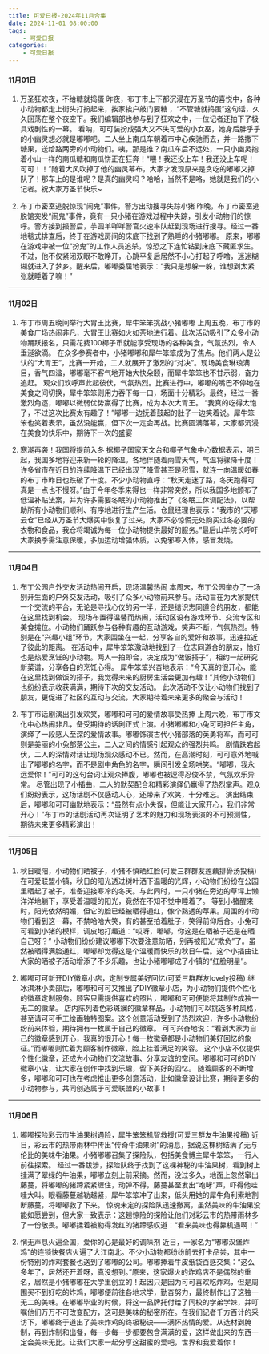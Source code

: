 ```yaml
---
title: 可爱日报-2024年11月合集
date: 2024-11-01 08:00:00
tags:
    - 可爱日报
categories:
    - 可爱日报
---
```


#### 11月01日
1. 万圣狂欢夜，不给糖就捣蛋
昨夜，布丁市上下都沉浸在万圣节的喜悦中，各种小动物都走上街头打扮起来，挨家挨户敲门要糖 ，“不管糖就捣蛋”这句话，久久回荡在整个夜空下。我们编辑部也参与到了狂欢之中，一位记者还拍下了极具戏剧性的一幕。
看呐，可可装扮成强大又不失可爱的小女巫，她身后胖乎乎的小幽灵想必就是嘟嘟吧。二人坐上南瓜车朝着市中心疾驰而去，并一路撒下糖果，送给路两旁的小动物们。咦，那是谁？南瓜车后不远处，一只小幽灵抱着小山一样的南瓜糖和南瓜饼正在狂奔！“喂！我还没上车！我还没上车呢！可可！！”随着大风吹掉了他的幽灵幕布，大家才发现原来是贪吃的嘟嘟又掉队了！那车上的是谁呢？是真的幽灵吗？哈哈，当然不是咯，她就是我们的小记者。祝大家万圣节快乐~
	
2. 布丁市密室逃脱惊现“闹鬼”事件，警方出动搜寻失踪小猪
昨晚，布丁市密室逃脱馆突发“闹鬼”事件，竟有一只小猪在游戏过程中失踪，引发小动物们的惊呼。警方接到报警后，芋圆羊咩咩警官火速率队赶到现场进行搜寻。经过一番地毯式排查后，终于在游戏房间的床底下找到了熟睡的小猪嘟嘟。
原来，嘟嘟在游戏中被一位“扮鬼”的工作人员追杀，惊恐之下连忙钻到床底下藏匿求生。不过，他不仅紧闭双眼不敢睁开，心跳平复后居然不小心打起了呼噜，迷迷糊糊就进入了梦乡。醒来后，嘟嘟委屈地表示：“我只是想躲一躲，谁想到太紧张就睡着了嘛！”

****

#### 11月02日
1. 布丁市周五晚间举行大胃王比赛，犀牛笨笨挑战小猪嘟嘟
上周五晚，布丁市的美食广场热闹非凡，大胃王比赛如火如荼地进行着。此次活动吸引了众多小动物踊跃报名，只需花费100椰子币就能享受现场的各种美食，气氛热烈，令人垂涎欲滴。
在众多参赛者中，小猪嘟嘟和犀牛笨笨成为了焦点。他们两人是公认的“大胃王”，比赛一开始，二人就展开了激烈的“对决”。现场美食琳琅满目，香气四溢，嘟嘟毫不客气地开始大快朵颐，而犀牛笨笨也不甘示弱，奋力追赶。
观众们欢呼声此起彼伏，气氛热烈。比赛进行中，嘟嘟的嘴巴不停地在美食之间切换，犀牛笨笨则用力吞下每一口，场面十分精彩。最终，经过一番激烈角逐，嘟嘟以微弱优势赢得了比赛，成为本次大胃王。
“我真的吃得太饱了，不过这次比赛太有趣了！”嘟嘟一边抚着鼓起的肚子一边笑着说。犀牛笨笨也笑着表示，虽然没能赢，但下次一定会再战。比赛圆满落幕，大家都沉浸在美食的快乐中，期待下一次的盛宴
	
2. 寒潮再袭！我国将提前入冬
据椰子国家天文台和椰子气象中心数据表示，明日起，我国多地将迎来新一轮的降温。各地伴随着雨雪天气，气温将骤降十度！许多省市在近日的连续降温下已经出现了降雪甚至是积雪，就连一向温暖如春的布丁市昨日也跌破了十度。不少小动物直呼：“秋天走迷了路，冬天跑得可真是一点也不慢呀。”由于今年冬季来得也一样非常突然，所以我国多地颁布了低温补贴法案，并为许多需要冬眠的小动物推出了《冬眠工休调配法》，以帮助所有小动物们顺利、有序地进行生产生活。仓鼠经理也表示：“我市的“天嘟云仓”已经从万圣节大爆买中恢复了过来，大家不必惊慌无处购买过冬必要的衣物和食品，我仓将竭诚为每一位小动物提供最好的服务。”最后山羊院长呼吁大家换季需注意保暖，多加运动增强体质，以免邪寒入体，感冒发烧。

****

#### 11月04日
1. 布丁公园户外交友活动热闹开启，现场温馨热闹
本周末，布丁公园举办了一场别开生面的户外交友活动，吸引了众多小动物前来参与。活动旨在为大家提供一个交流的平台，无论是寻找心仪的另一半，还是结识志同道合的朋友，都能在这里找到机会。
现场布置得温馨而热闹，活动区设有游戏环节、交流专区和美食摊位。小动物们踊跃参与各种有趣的互动游戏，笑声不断，气氛热烈。特别是在“兴趣小组”环节，大家围坐在一起，分享各自的爱好和故事，迅速拉近了彼此的距离。
在活动中，犀牛笨笨激动地找到了一位志同道合的朋友，恰好也是热爱烹饪的小动物。两人一拍即合，决定成为“做饭搭子”，相约一起研究新菜谱，分享各自的烹饪心得。
犀牛笨笨兴奋地表示：“今天真的很开心，能在这里找到做饭的搭子，我觉得未来的厨房生活会更加有趣！”其他小动物们也纷纷表示收获满满，期待下次的交友活动。
此次活动不仅让小动物们找到了朋友，更促进了社区的互动与交流，大家期待着未来更多的聚会与活动！
	
2. 布丁市话剧演出引发欢笑，嘟嘟和可可的爱情故事受热捧
上周六晚，布丁市文化中心热闹非凡，备受期待的话剧正式上演。小猪嘟嘟和小兔可可担任主角，演绎了一段感人至深的爱情故事。嘟嘟饰演古代小猪部落的英勇将军，而可可则是美丽的小兔部落公主，二人之间的情感引起观众的强烈共鸣。
剧情跌宕起伏，二人的深情对话让现场观众感动不已。然而，在高潮时刻，可可意外地喊出了嘟嘟的名字，而不是剧中角色的名字，瞬间引发全场哄笑。“嘟嘟，我永远爱你！”可可的这句台词让观众捧腹，嘟嘟也被逗得忍俊不禁，气氛欢乐异常。
尽管出现了小插曲，二人的默契配合和精彩演绎仍赢得了热烈掌声。观众们纷纷表示，这场话剧不仅感动人心，还带来了欢笑，十分难忘。
演出结束后，嘟嘟和可可幽默地表示：“虽然有点小失误，但能让大家开心，我们非常开心！”布丁市的话剧活动再次证明了艺术的魅力和现场表演的不可预测性，期待未来更多精彩演出！

****

#### 11月05日
1. 秋日暖阳，小动物们晒被子，小猪不慎晒红脸(可爱三群群友莲藕排骨汤投稿)
在可爱联盟小镇，秋日的阳光透过树叶洒下温暖的光辉，小动物们纷纷在公园里晒起了被子，准备迎接寒冷的冬天。与此同时，一只小猪在旁边的草坪上懒洋洋地躺下，享受着温暖的阳光，竟然在不知不觉中睡着了。
等到小猪醒来时，阳光依然明媚，但它的脸已经被晒得通红，像个熟透的苹果。周围的小动物们看到这一幕，不禁哈哈大笑，有的甚至拍着肚子，笑得前仰后合。小兔可可看到小猪的模样，调皮地打趣道：“哎呀，嘟嘟，你这是在晒被子还是在晒自己呀？”
小动物们纷纷建议嘟嘟下次要注意防晒，别再被阳光“欺负”了。虽然被晒得满脸通红，嘟嘟却觉得这是个温暖而快乐的秋日午后。这个小插曲让大家的晒被子活动增添了不少乐趣，也让小猪嘟嘟成了小镇的“红脸明星”。

2. 嘟嘟可可新开DIY徽章小店，定制专属美好回忆(可爱三群群友lovely投稿)
继冰淇淋小卖部后，嘟嘟和可可又推出了DIY徽章小店，为小动物们提供个性化的徽章定制服务。顾客只需提供喜欢的照片，嘟嘟和可可便能将其制作成独一无二的徽章。
店内陈列着色彩斑斓的徽章样品，小动物们可以挑选多种风格，甚至请可可手工绘画独特图案。这个创意活动受到了热烈欢迎，许多小动物纷纷前来体验，期待拥有一枚属于自己的徽章。
可可兴奋地说：“看到大家为自己的徽章感到开心，我真的很开心！每一枚徽章都是小动物们美好回忆的象征。”而嘟嘟则忙着为顾客制作徽章，脸上挂着满足的笑容。
这个小店不仅提供个性化徽章，还成为小动物们交流故事、分享友谊的空间。嘟嘟和可可的DIY徽章小店，让大家在创作中找到乐趣，留下美好的回忆。
随着顾客的不断增多，嘟嘟和可可也在考虑推出更多创意活动，比如徽章设计比赛，期待更多的小动物参与，共同创造属于可爱联盟的小故事！

****

#### 11月06日
1. 嘟嘟探险彩云市牛油果树遇险，犀牛笨笨机智救援(可爱三群友牛油果投稿)
近日，彩云市的热带雨林中传出“传奇牛油果树”的消息，据说这棵树结满了无与伦比的美味牛油果。小猪嘟嘟召集了探险队，包括美食博主犀牛笨笨，一行人前往探索。
经过一番跋涉，探险队终于找到了这棵神秘的牛油果树，看到树上挂满了翠绿的牛油果，嘟嘟立刻上前采摘。然而，没过多久，地面上忽然窜出藤蔓，将嘟嘟的猪蹄紧紧缠住，动弹不得，藤蔓甚至发出“咆哮”声，吓得他哇哇大叫。眼看藤蔓越勒越紧，犀牛笨笨冲了出来，低头用她的犀牛角利索地割断藤蔓，将嘟嘟救了下来。
惊魂未定的探险队迅速撤离，虽然美味的牛油果没能如愿尝到，但大家一致表示：这趟惊险的探险让他们对彩云市的热带雨林多了一份敬畏。嘟嘟揉着被勒得发红的猪蹄感叹道：“看来美味也得靠机遇啊！”

2. 悄无声息火遍全国，爱你的心是最好的调味剂
近日，一家名为“嘟嘟汉堡炸鸡”的连锁快餐店火遍了大江南北。不少小动物都纷纷前去打卡品尝，其中一份特别的炸鸡套餐也送到了嘟嘟的公司。嘟嘟捧着牛皮纸袋百感交集：“这么多年了，居然还开着呀，真没想到。”原来，这家爆火的炸鸡店不是偶然的重名，居然是小猪嘟嘟在大学里创立的！起因只是因为可可喜欢吃炸鸡，但是周围买不到好吃的炸鸡，嘟嘟便前往各地求学，勤奋努力，最终制作出了这独一无二的美味。在嘟嘟毕业的时候，将这一品牌托付给了同校的学弟学妹，并叮嘱他们万万不可改变配方，这可是美味的秘密所在。在我们记者千方百计的采访下，嘟嘟终于道出了美味炸鸡的终极秘诀——满怀热情的爱。从选材到腌制，再到炸制和出餐，每一步每一步都要包含满满的爱，这样做出来的东西一定会美味无比。让我们大家一起分享这甜蜜的爱吧，世界和我爱着你！